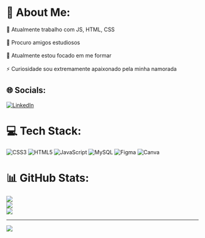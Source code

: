 # 💫 About Me:
🔭 Atualmente trabalho com JS, HTML, CSS<br><br>🤝 Procuro amigos estudiosos<br><br>🌱 Atualmente estou focado em me formar<br><br>⚡ Curiosidade sou extremamente apaixonado pela minha namorada


## 🌐 Socials:
[![LinkedIn](https://img.shields.io/badge/LinkedIn-%230077B5.svg?logo=linkedin&logoColor=white)](https://linkedin.com/in/https://www.linkedin.com/in/kevin-sampaio-49a5201b3/) 

# 💻 Tech Stack:
![CSS3](https://img.shields.io/badge/css3-%231572B6.svg?style=for-the-badge&logo=css3&logoColor=white) ![HTML5](https://img.shields.io/badge/html5-%23E34F26.svg?style=for-the-badge&logo=html5&logoColor=white) ![JavaScript](https://img.shields.io/badge/javascript-%23323330.svg?style=for-the-badge&logo=javascript&logoColor=%23F7DF1E) ![MySQL](https://img.shields.io/badge/mysql-%2300f.svg?style=for-the-badge&logo=mysql&logoColor=white) 	![Figma](https://img.shields.io/badge/figma-%23F24E1E.svg?style=for-the-badge&logo=figma&logoColor=white) ![Canva](https://img.shields.io/badge/Canva-%2300C4CC.svg?style=for-the-badge&logo=Canva&logoColor=white)
# 📊 GitHub Stats:
![](https://github-readme-stats.vercel.app/api?username=KevinSampaio&theme=jolly&hide_border=false&include_all_commits=false&count_private=false)<br/>
![](https://github-readme-streak-stats.herokuapp.com/?user=KevinSampaio&theme=jolly&hide_border=false)<br/>
![](https://github-readme-stats.vercel.app/api/top-langs/?username=KevinSampaio&theme=jolly&hide_border=false&include_all_commits=false&count_private=false&layout=compact)

---
[![](https://visitcount.itsvg.in/api?id=KevinSampaio&icon=0&color=0)](https://visitcount.itsvg.in)

<!-- Proudly created with GPRM ( https://gprm.itsvg.in ) -->
